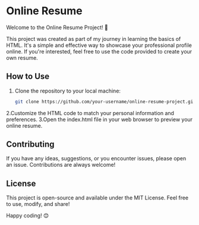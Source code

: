 # Online Resume

Welcome to the Online Resume Project! 🚀

This project was created as part of my journey in learning the basics of HTML. It's a simple and effective way to showcase your professional profile online. If you're interested, feel free to use the code provided to create your own resume.

## How to Use

1. Clone the repository to your local machine:

   ```bash
   git clone https://github.com/your-username/online-resume-project.git
   ```

2.Customize the HTML code to match your personal information and preferences.
3.Open the index.html file in your web browser to preview your online resume.

## Contributing

If you have any ideas, suggestions, or you encounter issues, please open an issue. Contributions are always welcome!

## License

This project is open-source and available under the MIT License. Feel free to use, modify, and share!

Happy coding! 😊
